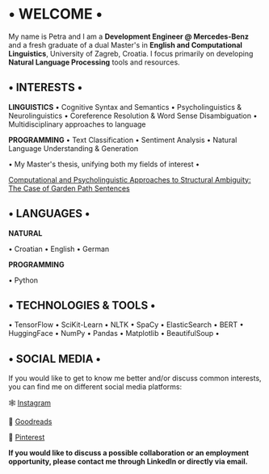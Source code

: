 # • **WELCOME** •
My name is Petra and I am a **Development Engineer @ Mercedes-Benz** and a fresh graduate of a dual Master's in **English and Computational Linguistics**, University of Zagreb, Croatia. I focus primarily on developing **Natural Language Processing** tools and resources. 


## • **INTERESTS** •
**LINGUISTICS**
• Cognitive Syntax and Semantics
• Psycholinguistics & Neurolinguistics
• Coreference Resolution & Word Sense Disambiguation
• Multidisciplinary approaches to language

**PROGRAMMING**
• Text Classification
• Sentiment Analysis
• Natural Language Understanding & Generation


• My Master's thesis, unifying both my fields of interest •

[Computational and Psycholinguistic Approaches to
Structural Ambiguity: The Case of Garden Path
Sentences](https://repozitorij.ffzg.unizg.hr/islandora/object/ffzg%3A1852/datastream/PDF/view)

## • **LANGUAGES** •
**NATURAL**

• Croatian • English • German

**PROGRAMMING**

• Python


## • **TECHNOLOGIES & TOOLS** •

• TensorFlow • SciKit-Learn • NLTK • SpaCy • ElasticSearch • BERT • HuggingFace • NumPy • Pandas • Matplotlib • BeautifulSoup •


## • **SOCIAL MEDIA** •
If you would like to get to know me better and/or discuss common interests, you can find me on different social media platforms:

🕸️ [Instagram](https://www.instagram.com/skarletxx/)

📖 [Goodreads](https://www.goodreads.com/user/show/104051196-petra)

🖤 [Pinterest](https://pin.it/3EIDsEv)

**If you would like to discuss a possible collaboration or an employment opportunity, please contact me through LinkedIn or directly via email.**
